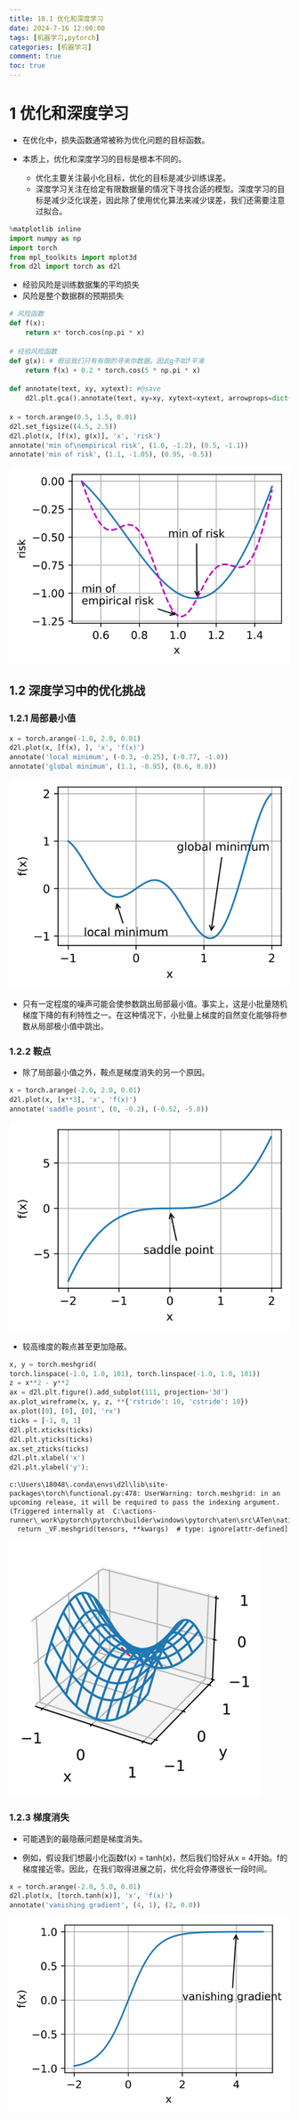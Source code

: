 ```yaml
---
title: 10.1 优化和深度学习
date: 2024-7-16 12:00:00
tags: [机器学习,pytorch]
categories: [机器学习]
comment: true
toc: true
---
```

#  
<!--more-->
# 1 优化和深度学习

- 在优化中，损失函数通常被称为优化问题的目标函数。

- 本质上，优化和深度学习的目标是根本不同的。

    - 优化主要关注最小化目标，优化的目标是减少训练误差。
    - 深度学习关注在给定有限数据量的情况下寻找合适的模型。深度学习的目标是减少泛化误差，因此除了使用优化算法来减少误差，我们还需要注意过拟合。


```python
%matplotlib inline
import numpy as np
import torch
from mpl_toolkits import mplot3d
from d2l import torch as d2l
```

- 经验风险是训练数据集的平均损失
- 风险是整个数据群的预期损失


```python
# 风险函数
def f(x):
    return x* torch.cos(np.pi * x)

# 经验风险函数
def g(x): # 假设我们只有有限的寻来你数据。因此g不如f平滑
    return f(x) + 0.2 * torch.cos(5 * np.pi * x)

def annotate(text, xy, xytext): #@save
    d2l.plt.gca().annotate(text, xy=xy, xytext=xytext, arrowprops=dict(arrowstyle='->'))

x = torch.arange(0.5, 1.5, 0.01)
d2l.set_figsize((4.5, 2.5))
d2l.plot(x, [f(x), g(x)], 'x', 'risk')
annotate('min of\nempirical risk', (1.0, -1.2), (0.5, -1.1))
annotate('min of risk', (1.1, -1.05), (0.95, -0.5))

```


    
![svg](img/deeplearning/code/pytorch/10_optimize/1_optimize_files/1_optimize_3_0.svg)
    

## 1.2 深度学习中的优化挑战

### 1.2.1 局部最小值


```python
x = torch.arange(-1.0, 2.0, 0.01)
d2l.plot(x, [f(x), ], 'x', 'f(x)')
annotate('local minimum', (-0.3, -0.25), (-0.77, -1.0))
annotate('global minimum', (1.1, -0.95), (0.6, 0.8))

```


    
![svg](img/deeplearning/code/pytorch/10_optimize/1_optimize_files/1_optimize_5_0.svg)
    


- 只有一定程度的噪声可能会使参数跳出局部最小值。事实上，这是小批量随机梯度下降的有利特性之一。在这种情况下，小批量上梯度的自然变化能够将参数从局部极小值中跳出。

### 1.2.2 鞍点

- 除了局部最小值之外，鞍点是梯度消失的另一个原因。


```python
x = torch.arange(-2.0, 2.0, 0.01)
d2l.plot(x, [x**3], 'x', 'f(x)')
annotate('saddle point', (0, -0.2), (-0.52, -5.0))

```


    
![svg](img/deeplearning/code/pytorch/10_optimize/1_optimize_files/1_optimize_7_0.svg)
    


- 较高维度的鞍点甚至更加隐蔽。


```python
x, y = torch.meshgrid(
torch.linspace(-1.0, 1.0, 101), torch.linspace(-1.0, 1.0, 101))
z = x**2 - y**2
ax = d2l.plt.figure().add_subplot(111, projection='3d')
ax.plot_wireframe(x, y, z, **{'rstride': 10, 'cstride': 10})
ax.plot([0], [0], [0], 'rx')
ticks = [-1, 0, 1]
d2l.plt.xticks(ticks)
d2l.plt.yticks(ticks)
ax.set_zticks(ticks)
d2l.plt.xlabel('x')
d2l.plt.ylabel('y');

```

    c:\Users\18048\.conda\envs\d2l\lib\site-packages\torch\functional.py:478: UserWarning: torch.meshgrid: in an upcoming release, it will be required to pass the indexing argument. (Triggered internally at  C:\actions-runner\_work\pytorch\pytorch\builder\windows\pytorch\aten\src\ATen\native\TensorShape.cpp:2895.)
      return _VF.meshgrid(tensors, **kwargs)  # type: ignore[attr-defined]
    


    
![svg](img/deeplearning/code/pytorch/10_optimize/1_optimize_files/1_optimize_9_1.svg)
    


### 1.2.3 梯度消失

- 可能遇到的最隐蔽问题是梯度消失。

- 例如，假设我们想最小化函数f(x) = tanh(x)，然后我们恰好从x = 4开始。f的梯度接近零。因此，在我们取得进展之前，优化将会停滞很长一段时间。


```python
x = torch.arange(-2.0, 5.0, 0.01)
d2l.plot(x, [torch.tanh(x)], 'x', 'f(x)')
annotate('vanishing gradient', (4, 1), (2, 0.0))

```


    
![svg](img/deeplearning/code/pytorch/10_optimize/1_optimize_files/1_optimize_11_0.svg)
    


